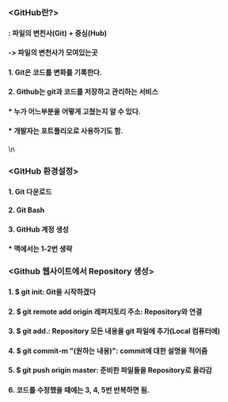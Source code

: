 ### <GitHub란?>
#### : 파일의 변천사(Git) + 중심(Hub)
#### -> 파일의 변천사가 모여있는곳

#### 1. Git은 코드를 변화를 기록한다.
#### 2. Github는 git과 코드를 저장하고 관리하는 서비스

#### * 누가 어느부분을 어떻게 고쳤는지 알 수 있다.
#### * 개발자는 포트폴리오로 사용하기도 함.
\n
### <GitHub 환경설정>
#### 1. Git 다운로드
#### 2. Git Bash
#### 3. GitHub 계정 생성
#### * 맥에서는 1-2번 생략

### <Github 웹사이트에서 Repository 생성>
#### 1. $ git init: Git을 시작하겠다
#### 2. $ git remote add origin 레퍼지토리 주소: Repository와 연결
#### 3. $ git add.: Repository 모든 내용을 git 파일에 추가(Local 컴퓨터에)
#### 4. $ git commit-m "(원하는 내용)": commit에 대한 설명을 적어줌
#### 5. $ git push origin master: 준비한 파일들을 Repository로 올라감
#### 6. 코드를 수정했을 때에는 3, 4, 5번 반복하면 됨.
